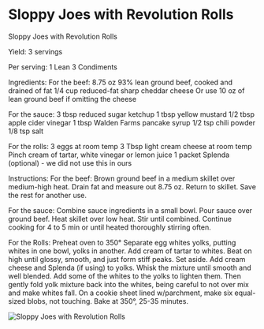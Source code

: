 # Sloppy Joes with Revolution Rolls

Sloppy Joes with Revolution Rolls

Yield:
3 servings

Per serving:
1 Lean
3 Condiments

Ingredients:
For the beef:
8.75 oz 93% lean ground beef, cooked and drained of fat
1/4 cup reduced-fat sharp cheddar cheese Or use 10 oz of lean ground beef if omitting the cheese

For the sauce:
3 tbsp reduced sugar ketchup
1 tbsp yellow mustard
1/2 tbsp apple cider vinegar
1 tbsp Walden Farms pancake syrup
1/2 tsp chili powder
1/8 tsp salt

For the rolls:
3 eggs at room temp
3 Tbsp light cream cheese at room temp
Pinch cream of tartar, white vinegar or lemon juice
1 packet Splenda (optional) - we did not use this in ours

Instructions:
For the beef:
Brown ground beef in a medium skillet over medium-high heat.
Drain fat and measure out 8.75 oz. Return to skillet. Save the rest for another use.

For the sauce:
Combine sauce ingredients in a small bowl. Pour sauce over ground beef. Heat skillet over low heat. Stir until combined. Continue cooking for 4 to 5 min or until heated thoroughly stirring often.

For the Rolls:
Preheat oven to 350°
Separate egg whites yolks, putting whites in one bowl, yolks in another.
Add cream of tartar to whites. Beat on high until glossy, smooth, and just form stiff peaks. Set aside.
Add cream cheese and Splenda (if using) to yolks. Whisk the mixture until smooth and well blended.
Add some of the whites to the yolks to lighten them.
Then gently fold yolk mixture back into the whites, being careful to not over mix and make whites fall.
On a cookie sheet lined w/parchment, make six equal-sized blobs, not touching.
Bake at 350°, 25-35 minutes.

![Sloppy Joes with Revolution Rolls](./Sloppy%20Joes%20with%20Revolution%20Rolls.png)

